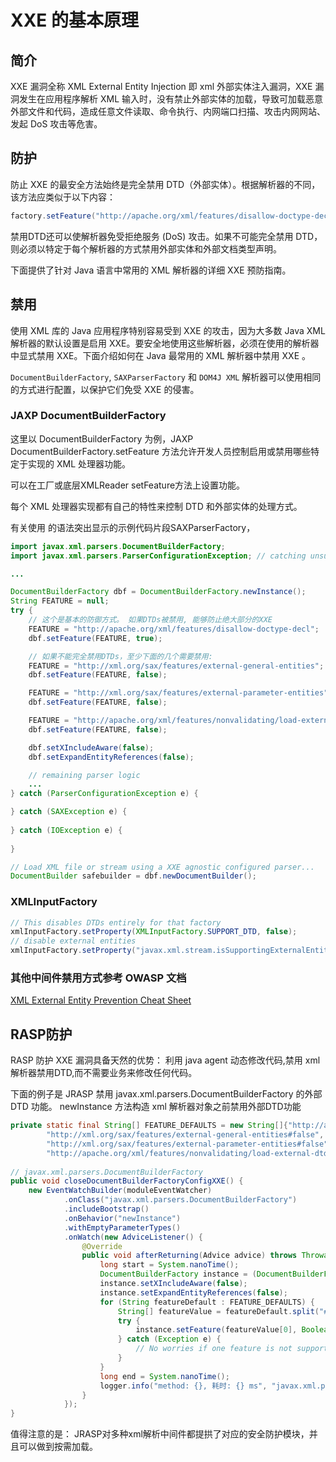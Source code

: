 # XXE 的基本原理

## 简介
XXE 漏洞全称 XML External Entity Injection 即 xml 外部实体注入漏洞，XXE 漏洞发生在应用程序解析 XML 输入时，没有禁止外部实体的加载，导致可加载恶意外部文件和代码，造成任意文件读取、命令执行、内网端口扫描、攻击内网网站、发起 DoS 攻击等危害。

## 防护
防止 XXE 的最安全方法始终是完全禁用 DTD（外部实体）。根据解析器的不同，该方法应类似于以下内容：
```java
factory.setFeature("http://apache.org/xml/features/disallow-doctype-decl", true);
```
禁用DTD还可以使解析器免受拒绝服务 (DoS) 攻击。如果不可能完全禁用 DTD，则必须以特定于每个解析器的方式禁用外部实体和外部文档类型声明。

下面提供了针对 Java 语言中常用的 XML 解析器的详细 XXE 预防指南。

## 禁用

使用 XML 库的 Java 应用程序特别容易受到 XXE 的攻击，因为大多数 Java XML 解析器的默认设置是启用 XXE。要安全地使用这些解析器，必须在使用的解析器中显式禁用 XXE。下面介绍如何在 Java 最常用的 XML 解析器中禁用 XXE 。


`DocumentBuilderFactory`, `SAXParserFactory` 和 `DOM4J XML` 解析器可以使用相同的方式进行配置，以保护它们免受 XXE 的侵害。

### JAXP DocumentBuilderFactory

这里以 DocumentBuilderFactory 为例，JAXP DocumentBuilderFactory.setFeature 方法允许开发人员控制启用或禁用哪些特定于实现的 XML 处理器功能。

可以在工厂或底层XMLReader setFeature方法上设置功能。

每个 XML 处理器实现都有自己的特性来控制 DTD 和外部实体的处理方式。

有关使用 的语法突出显示的示例代码片段SAXParserFactory，

```java
import javax.xml.parsers.DocumentBuilderFactory;
import javax.xml.parsers.ParserConfigurationException; // catching unsupported features

... 

DocumentBuilderFactory dbf = DocumentBuilderFactory.newInstance();
String FEATURE = null;
try {
    // 这个是基本的防御方式。 如果DTDs被禁用, 能够防止绝大部分的XXE
    FEATURE = "http://apache.org/xml/features/disallow-doctype-decl";
    dbf.setFeature(FEATURE, true);

    // 如果不能完全禁用DTDs，至少下面的几个需要禁用:
    FEATURE = "http://xml.org/sax/features/external-general-entities";
    dbf.setFeature(FEATURE, false);

    FEATURE = "http://xml.org/sax/features/external-parameter-entities";
    dbf.setFeature(FEATURE, false);

    FEATURE = "http://apache.org/xml/features/nonvalidating/load-external-dtd";
    dbf.setFeature(FEATURE, false);

    dbf.setXIncludeAware(false);
    dbf.setExpandEntityReferences(false);

    // remaining parser logic
    ...
} catch (ParserConfigurationException e) {

} catch (SAXException e) {
    
} catch (IOException e) {
   
}

// Load XML file or stream using a XXE agnostic configured parser...
DocumentBuilder safebuilder = dbf.newDocumentBuilder();
```

### XMLInputFactory

```java
// This disables DTDs entirely for that factory
xmlInputFactory.setProperty(XMLInputFactory.SUPPORT_DTD, false);
// disable external entities
xmlInputFactory.setProperty("javax.xml.stream.isSupportingExternalEntities", false);
```

### 其他中间件禁用方式参考 OWASP 文档

[XML External Entity Prevention Cheat Sheet](https://cheatsheetseries.owasp.org/cheatsheets/XML_External_Entity_Prevention_Cheat_Sheet.html)

## RASP防护

RASP 防护 XXE 漏洞具备天然的优势： 利用 java agent 动态修改代码,禁用 xml 解析器禁用DTD,而不需要业务来修改任何代码。

下面的例子是 JRASP 禁用 javax.xml.parsers.DocumentBuilderFactory 的外部 DTD 功能。
newInstance 方法构造 xml 解析器对象之前禁用外部DTD功能
```java
private static final String[] FEATURE_DEFAULTS = new String[]{"http://apache.org/xml/features/disallow-doctype-decl#true", //       
        "http://xml.org/sax/features/external-general-entities#false", //                                                           
        "http://xml.org/sax/features/external-parameter-entities#false", //                                                         
        "http://apache.org/xml/features/nonvalidating/load-external-dtd#false"};                                                    
                                                                                                                                    
// javax.xml.parsers.DocumentBuilderFactory                                                                                         
public void closeDocumentBuilderFactoryConfigXXE() {                                                                                
    new EventWatchBuilder(moduleEventWatcher)                                                                                       
            .onClass("javax.xml.parsers.DocumentBuilderFactory")                                                                     
            .includeBootstrap()                                                                                                     
            .onBehavior("newInstance")                                                                                               
            .withEmptyParameterTypes()                                                                                              
            .onWatch(new AdviceListener() {                                                                                         
                @Override                                                                                                           
                public void afterReturning(Advice advice) throws Throwable {                                                        
                    long start = System.nanoTime();                                                                                 
                    DocumentBuilderFactory instance = (DocumentBuilderFactory) advice.getReturnObj();                               
                    instance.setXIncludeAware(false);                                                                               
                    instance.setExpandEntityReferences(false);                                                                      
                    for (String featureDefault : FEATURE_DEFAULTS) {                                                                
                        String[] featureValue = featureDefault.split("#");                                                          
                        try {                                                                                                       
                            instance.setFeature(featureValue[0], Boolean.valueOf(featureValue[1]));                                 
                        } catch (Exception e) {                                                                                     
                            // No worries if one feature is not supported.                                                          
                        }                                                                                                           
                    }                                                                                                               
                    long end = System.nanoTime();                                                                                   
                    logger.info("method: {}, 耗时: {} ms", "javax.xml.parsers.newInstance.", (end - start) / 1000000.0);              
                }                                                                                                                   
            });                                                                                                                     
}                                                                                                                                   
```

值得注意的是： JRASP对多种xml解析中间件都提拱了对应的安全防护模块，并且可以做到按需加载。
